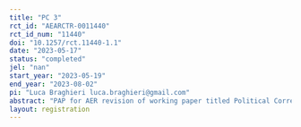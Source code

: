 ```yaml
---
title: "PC 3"
rct_id: "AEARCTR-0011440"
rct_id_num: "11440"
doi: "10.1257/rct.11440-1.1"
date: "2023-05-17"
status: "completed"
jel: "nan"
start_year: "2023-05-19"
end_year: "2023-08-02"
pi: "Luca Braghieri luca.braghieri@gmail.com"
abstract: "PAP for AER revision of working paper titled Political Correctness, Social Image, and Information Transmission."
layout: registration
---
```


